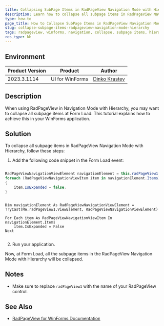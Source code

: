 ```yaml
---
title: Collapsing SubPage Items in RadPageView Navigation Mode with Hierarchy
description: Learn how to collapse all subpage items in RadPageView Navigation Mode with Hierarchy.
type: how-to
page_title: How to Collapse SubPage Items in RadPageView Navigation Mode with Hierarchy
slug: collapse-subpage-items-radpageview-navigation-mode-hierarchy
tags: radpageview, winforms, navigation, collapse, subpage items, hierarchy
res_type: kb
---
```


## Environment
 
|Product Version|Product|Author|
|----|----|----|
|2023.3.1114|UI for WinForms|[Dinko Krastev](https://www.telerik.com/blogs/author/dinko-krastev)|

## Description

When using RadPageView in Navigation Mode with Hierarchy, you may want to collapse all subpage items at Form Load. This tutorial explains how to achieve this in your WinForms application.

## Solution

To collapse all subpage items in RadPageView Navigation Mode with Hierarchy, follow these steps:

1. Add the following code snippet in the Form Load event:

````C#

RadPageViewNavigationViewElement navigationElement = this.radPageView1.ViewElement as RadPageViewNavigationViewElement;
foreach (RadPageViewNavigationViewItem item in navigationElement.Items)
{
    item.IsExpanded = false;
}

````
````VB.NET

Dim navigationElement As RadPageViewNavigationViewElement = TryCast(Me.radPageView1.ViewElement, RadPageViewNavigationViewElement)

For Each item As RadPageViewNavigationViewItem In navigationElement.Items
    item.IsExpanded = False
Next


````

2. Run your application.

Now, at Form Load, all the subpage items in the RadPageView Navigation Mode with Hierarchy will be collapsed.

## Notes

- Make sure to replace `radPageView1` with the name of your RadPageView control.

## See Also

- [RadPageView for WinForms Documentation](https://docs.telerik.com/devtools/winforms/controls/pageview/overview)
